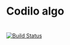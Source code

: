 
# Codilo algo
#
[![Build Status](https://travis-ci.org/vnormatov/codilo.svg?branch=master)](https://travis-ci.org/vnormatov/codilo)